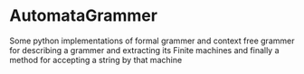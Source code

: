 # AutomataGrammer
Some python implementations of formal grammer and context free grammer for describing a grammer and extracting its Finite machines and finally a method for accepting a string by that machine
